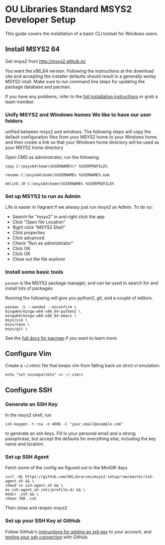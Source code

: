# OU Libraries Standard MSYS2 Developer Setup

This guide covers the installation of a basic CLI toolset for Windows users. 

## Install MSYS2 64
Get msys2  from http://msys2.github.io/

You want the x86_64 version. Following the instructions at the
download site and accepting the installer defaults should result in a
generally worky MSYS2 intall. Make sure to run command line steps for
updating the package database and pacman.

If you have any problems, refer to the [full installation
instructions](https://sourceforge.net/p/msys2/wiki/MSYS2%20installation)
or grab a team member.



### Unify MSYS2 and Windows homes We like to have our user folders
unified between msys2 and windows. The following steps will copy the
default configuration files from your MSYS2 home to your Windows home,
and then create a link so that your Windows home directory will be
used as your MSYS2 home directory

Open CMD as administrator, run the following:
```
copy C:\msys64\home\%USERNAME%\* %USERPROFILE%
```
```
rename C:\msys64\home\%USERNAME% %USERNAME%.bak
```
```
mklink /D C:\msys64\home\%USERNAME% %USERPROFILE%
```

### Set up MSYS2 to run as Admin
Life is easier in Vagrant if we alwasy just run msys2 as Admin.  To do so:

* Search for "msys2" in and right click the app
* Click "Open file Location"
* Right click "MSYS2 Shell"
* Click properties
* Click advanced
* Check "Run as administrator"
* Click OK
* Click OK
* Close out the file explorer



### Install some basic tools

`pacman` is the MSYS2 package manager, and can be used to search for and install lots of packages. 

Running the following will give you python2, git, and a couple of editors. 

```
pacman -S --needed --noconfirm \
mingw64/mingw-w64-x86_64-python2 \
mingw64/mingw-w64-x86_64-emacs \
msys/vim \
msys/nano \
msys/git \
```

See the [full docs for pacman](https://wiki.archlinux.org/index.php/pacman) if you want to learn more. 



## Configure Vim

Create a ~/.vimrc file that keeps vim from falling back on strict vi emulation: 

```
echo "set nocompatible" >> ~/.vimrc
```

## Configure SSH

### Generate an SSH Key

In the msys2 shell, run  
```
ssh-keygen -t rsa -b 4096 -C "your_email@example.com"
```
to generate an ssh keys. Fill in your personal email and a strong passphrase, but accept the defaults for everything else, including the key name and location.

### Set up SSH Agent

Fetch some of the config we figured out in the MinGW days
```
curl -OL https://github.com/OULibraries/msys2-setup/raw/master/ssh-agent.sh && \
chmod +x ssh-agent.sh && \
mv ssh-agent.sh /etc/profile.d/ && \
mkdir .ssh && \
chown 700 .ssh
```
Then close and reopen msys2

### Set up your SSH Key at GitHub

Follow GitHub's [instructions for adding an ssh key](https://help.github.com/articles/adding-a-new-ssh-key-to-your-github-account/#platform-windows) to your account, and [testing your ssh connection](https://help.github.com/articles/testing-your-ssh-connection/) with GitHub. 
